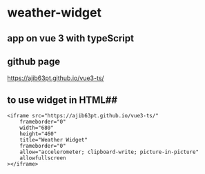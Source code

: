 
# weather-widget #
## app on vue 3 with typeScript ##

## github page ##
https://ajib63pt.github.io/vue3-ts/

## to use widget in HTML##
    <iframe src="https://ajib63pt.github.io/vue3-ts/" 
        frameborder="0"
        width="680"
        height="460"
        title="Weather Widget"
        frameborder="0"
        allow="accelerometer; clipboard-write; picture-in-picture"
        allowfullscreen
    ></iframe>
